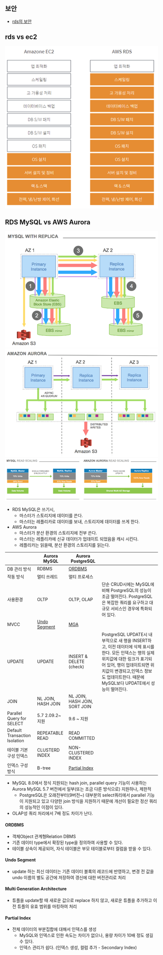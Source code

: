 ## 보안
- [rds의 보안](https://aws.amazon.com/ko/blogs/korea/applying-best-practices-for-securing-sensitive-data-in-amazon-rds/)

## rds vs ec2
![ec2_vs_rds](./img/ec2_vs_rds.png)


## RDS MySQL vs AWS Aurora
![rds_mysql](./img/rds_mysql.png)
![aws_aurora](./img/aws_aurora.png)
![rds_vs_aurora](./img/rds_vs_aurora.png)
- RDS MySQL은 쓰기시, 
    - 마스터가 스토리지에 데이터를 쓴다.
    - 마스터는 레플리카로 데이터를 보내, 스토리지에 데이터를 쓰게 한다.
- AWS Aurora
    - 마스터가 분산 환경의 스토리지에 전부 쓴다.
    - 마스터는 레플리카에 신규 데이터가 업데이트 되었음을 캐시 시킨다.
    - 레플리카는 읽을때, 분산 환경의 스토리지를 읽는다.

||Aurora MySQL|Aurora PostgreSQL||
|---|---|---|---|
|DB 관리 방식|RDBMS|[ORDBMS](#ordbms)||
|작동 방식|멀티 쓰레드|멀티 프로세스||
|사용환경|OLTP|OLTP, OLAP|단순 CRUD시에는 MySQL에 비해 PostgreSQL의 성능이 조금 떨어진다. PostgreSQL은 복잡한 쿼리를 요구하고 대규모 서비스인 경우에 특화되어 있다.|
|MVCC|[Undo Segment](#undo-segment)|[MGA](#multi-generation-architecture)||
|UPDATE|UPDATE|INSERT & DELETE (check)|PostgreSQL UPDATE시 내부적으로 새 행을 INSERT하고, 이전 데이터에 삭제 표시를 한다. 모든 인덱스는 행의 실제 위치값에 대한 링크가 표기되어 있어, 행이 업데이트되면 위치값이 변경되고,인덱스 정보도 업데이트한다. 때문에 MySQL보다 UPDATE에서 성능이 떨어진다.|
|JOIN|NL JOIN, HASH JOIN|NL JOIN, HASH JOIN, SORT JOIN||
|Parallel Query for SELECT|5.7 2.09.2~ 지원|9.6 ~ 지원||
|Default Transaction Isolation|REPEATABLE READ|READ COMMITTED||
|테이블 기본 구성 인덱스|CLUSTERD INDEX|NON-CLUSTERED INDEX||
|인덱스 구성 방식|B-tree|[Partial Index](#partial-index)||

- MySQL 8.0에서 정식 지원되는 hash join, parallel query 기능이 사용하는 Aurora MySQL 5.7 버전에서 일부(또는 조금 다른 방식으로) 지원하나, 제한적
    - PostgreSQL은 오래전부터(9버전~) 대부분의 select쿼리에서 parallel 기능이 지원되고 있고 다양한 join 방식을 지원하기 때문에 개선이 필요한 정산 쿼리의 성능적인 이점이 있다.
- OLAP성 쿼리 처리에서 7배 정도 차이가 난다.

#### ORDBMS
- 객체Object 관계형Relation DBMS
- 기존 데이터 type에서 확장된 type을 정의하여 사용할 수 있다. 
- 테이블 상속이 제공되어, 자식 테이블은 부모 테이블로부터 컬럼을 받을 수 있다.

#### Undo Segment
- update 하는 최신 데이터는 기존 데이터 블록의 레코드에 반영하고, 변경 전 값을 undo 이름의 별도 공간에 저장하여 갱신에 대한 버전관리로 처리

#### Multi Generation Architecture
- 튜플을 update할 때 새로운 값으로 replace 하지 않고, 새로운 튜플을 추가하고 이전 튜플의 유효 범위를 마킹하여 처리

#### Partial Index
- 전체 데이터의 부분집합에 대해서 인덱스를 생성
    - MySQL와 인덱스로 인한 속도는 차이가 없으나, 용량 차이가 10배 정도 생길 수 있다.
    - 인덱스 관리가 쉽다. (인덱스 생성, 컬럼 추가 - Secondary Index)

